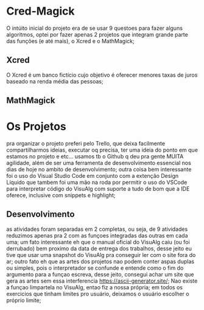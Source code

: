 # Cred-Magick
O intúito inicial do projeto era de se usar 9 questoes para fazer alguns algoritmos, optei por fazer apenas 2 projetos que integram grande parte das funções (e até mais), o Xcred e o MathMagick;

## Xcred
O Xcred é um banco fictício cujo objetivo é oferecer menores taxas de juros baseado na renda média das pessoas;

## MathMagick

# Os Projetos
pra organizar o projeto preferi pelo Trello, que deixa facilmente compartilharmos ideias, executar oq precisa, ter uma ideia do ponto em que estamos no projeto e etc... usamos tb o Github q deu pra gente MUITA agilidade, além de ser uma ferramenta de desenvolvimento essencial nos dias de hoje no ambito de desenvolvimento; outra coisa bem interessante foi o uso do Visual Studio Code em conjunto com a extenção Design Líquido que tambem foi uma mão na roda por permitir o uso do VSCode para interpretar código do VisuAlg com suporte a tudo de bom que a IDE oferece, inclusive com snippets e highlight;

## Desenvolvimento
as atividades foram separadas em 2 completas, ou seja, de 9 atividades reduzimos apenas pra 2 com as funçoes integradas das outras em cada uma; 
um fato interessante eh que o manual oficial do VisuAlg caiu (ou foi derrubado) bem proximo da data de entrega dos trabalhos, desse jeito eu tive que usar uma snapshot do VisuAlg pra conseguir ler com o site fora do ar;
outro fato eh que as artes dos projetos nao podem conter aspas duplas ou simples, pois o interpretador se confunde e entende como o fim do argumento para a funçao escreva, desse jeito, consegui achar um site que gera as artes sem essa interferencia https://ascii-generator.site/; Nao existe a funçao limpartela no VisuAlg, entao fiz a nossa própria; em todos os exercicios que tinham limites pro usuário, deixamos o usuário escolher o próprio limite;